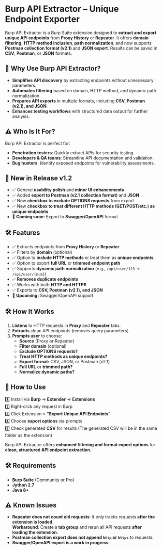 # Burp API Extractor – Unique Endpoint Exporter

Burp API Extractor is a Burp Suite extension designed to **extract and export unique API endpoints** from **Proxy History** or **Repeater**. It offers **domain filtering**, **HTTP method inclusion**, **path normalization**, and now supports **Postman collection format (v2.1)** and **JSON export**. Results can be saved in **CSV**, **Postman**, or **JSON** formats.

## 🔹 Why Use Burp API Extractor?
- **Simplifies API discovery** by extracting endpoints without unnecessary parameters.
- **Automates filtering** based on domain, HTTP method, and dynamic path normalization.
- **Prepares API exports** in multiple formats, including **CSV, Postman (v2.1), and JSON**.
- **Enhances testing workflows** with structured data output for further analysis.

## ⚠️ Who Is It For?
Burp API Extractor is perfect for:
- **Penetration testers**: Quickly extract APIs for security testing.
- **Developers & QA teams**: Streamline API documentation and validation.
- **Bug hunters**: Identify exposed endpoints for vulnerability assessments.

## 🔹 New in Release v1.2
- ✅ General **usability polish** and **minor UI enhancements**  
- ✅ Added **export to Postman (v2.1 collection format)** and **JSON**  
- ✅ New **checkbox to exclude OPTIONS requests** from export  
- ✅ New **checkbox to treat different HTTP methods (GET/POST/etc.) as unique endpoints**  
- 🚀 **Coming soon:** Export to **Swagger/OpenAPI** format  

## 🛠 Features
- ✅ Extracts endpoints from **Proxy History** or **Repeater**
- ✅ Filters by **domain** (optional)
- ✅ Option to **include HTTP methods** or treat them as **unique endpoints**
- ✅ Option to export **full URL** or **trimmed endpoint path**
- ✅ Supports **dynamic path normalization** (e.g., `/api/user/123` → `/api/user/{num}`)
- ✅ **Removes duplicate endpoints**
- ✅ Works with both **HTTP and HTTPS**
- ✅ Exports to **CSV, Postman (v2.1), and JSON**  
- 🚀 **Upcoming:** Swagger/OpenAPI support  

## 🛠️ How It Works
1. **Listens** to HTTP requests in **Proxy** and **Repeater** tabs.
2. **Extracts** clean API endpoints (removes query parameters).
3. **Prompts user** to choose:
   - **Source** (Proxy or Repeater)
   - **Filter domain** (optional)
   - **Exclude OPTIONS requests?**
   - **Treat HTTP methods as unique endpoints?**
   - **Export format:** CSV, JSON, or Postman (v2.1)
   - **Full URL** or **trimmed path?**
   - **Normalize dynamic paths?**

## 📌 How to Use
1️⃣ Install via **Burp** → **Extender** → **Extensions**  
2️⃣ Right-click any request in Burp  
3️⃣ Click Extension > **"Export Unique API Endpoints"**  
4️⃣ Choose **export options** via prompts  
5️⃣ Check generated **CSV** for results  (The generated CSV will be in the same folder as the extension)

Burp API Extractor offers **enhanced filtering and format export options** for **clean, structured API endpoint extraction**.

## 🛠 Requirements
- **Burp Suite** (Community or Pro)
- **Jython 2.7**
- **Java 8+**


## ⚠️ Known Issues
- **Repeater does not count old requests**: It only tracks requests **after the extension is loaded**.  
  **Workaround**: Create a **tab group** and rerun all API requests **after loading the extension**.
- **Postman collection export does not append `http` or `https`** to requests.  
- **Swagger/OpenAPI export is a work in progress**.
